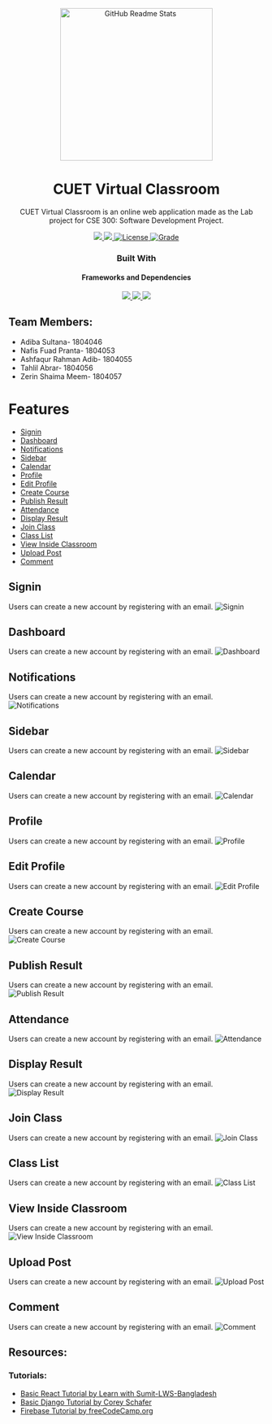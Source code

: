 <p align="center">
  <img width="300px" src="https://cdn.discordapp.com/attachments/1008571199065964634/1071896754427002930/Pranta_a_psychedelic_logo_for_a_book_from_where_a_little_ray_of_895e637a-0cbe-4b46-b4de-07d1db81001a.png" align="center" alt="GitHub Readme Stats" />

 <h1 align="center">CUET Virtual Classroom</h2>
 <p align="center">CUET Virtual Classroom is an online web application made as the Lab project for CSE 300: Software Development Project.</p>
</p>

  <p align="center">
    <a href="https://img.shields.io/badge/Status-Work%20In%20Progress-red">
      <img src="https://img.shields.io/badge/Status-Incomplete-red"/>
    </a>
    <a href="https://img.shields.io/badge/IDE-VIsual%20Studio%20Code-blueviolet">
      <img src="https://img.shields.io/badge/IDE-VIsual%20Studio%20Code-blueviolet"/>
    </a>
    <a href="https://img.shields.io/badge/License-MIT-orange">
      <img alt="License" src="https://img.shields.io/badge/License-MIT-orange" />
    </a>
    <a href="https://img.shields.io/badge/Grade-A%2B-yellowgreen">
      <img alt="Grade" src="https://img.shields.io/badge/Grade-A%2B-yellowgreen" />
    </a>
    <br />
  <h3 align="center">Built With</h3>
  <h4 align="center">Frameworks and Dependencies</h4>
  <p align="center">
  <a href="https://firebase.google.com/">
      <img src="https://img.shields.io/badge/-firebase-brown?style=for-the-badge&logo=firebase&logoColor=%2361DAFB"/>
    </a>
    <a href="https://reactjs.org/">
      <img src="https://img.shields.io/badge/-React-black?style=for-the-badge&logo=react&logoColor=%2361DAFB"/>
    </a>
    </a>
    <a href="https://www.djangoproject.com/">
      <img src="https://img.shields.io/badge/-Django-darkgreen?style=for-the-badge&logo=django&logoColor=%2361DAFB"/>
    </a>
    </p>

## Team Members:
* Adiba Sultana- 1804046
* Nafis Fuad Pranta- 1804053
* Ashfaqur Rahman Adib- 1804055
* Tahlil Abrar- 1804056
* Zerin Shaima Meem- 1804057

# Features
- [Signin](#signin)
- [Dashboard](#dashboard)
- [Notifications](#notifications)
- [Sidebar](#sidebar)
- [Calendar](#calendar)
- [Profile](#profile)
- [Edit Profile](#edit-profile)
- [Create Course](#create-course)
- [Publish Result](#publish-result)
- [Attendance](#attendance])
- [Display Result](#display-result)
- [Join Class](#join-class)
- [Class List](#class-list)
- [View Inside Classroom](#view-classroom)
- [Upload Post](#upload-post)
- [Comment](#comment)

## Signin
Users can create a new account by registering with an email.
![Signin](demoImages/signup2.PNG)

## Dashboard
Users can create a new account by registering with an email.
![Dashboard](demoImages/signup2.PNG)

## Notifications
Users can create a new account by registering with an email.
![Notifications](demoImages/signup2.PNG)

## Sidebar
Users can create a new account by registering with an email.
![Sidebar](demoImages/signup2.PNG)

## Calendar
Users can create a new account by registering with an email.
![Calendar](demoImages/signup2.PNG)

## Profile
Users can create a new account by registering with an email.
![Profile](demoImages/signup2.PNG)

## Edit Profile
Users can create a new account by registering with an email.
![Edit Profile](demoImages/signup2.PNG)

## Create Course
Users can create a new account by registering with an email.
![Create Course](demoImages/signup2.PNG)

## Publish Result
Users can create a new account by registering with an email.
![Publish Result](demoImages/signup2.PNG)

## Attendance
Users can create a new account by registering with an email.
![Attendance](demoImages/signup2.PNG)

## Display Result
Users can create a new account by registering with an email.
![Display Result](demoImages/signup2.PNG)

## Join Class
Users can create a new account by registering with an email.
![Join Class](demoImages/signup2.PNG)

## Class List
Users can create a new account by registering with an email.
![Class List](demoImages/signup2.PNG)

## View Inside Classroom
Users can create a new account by registering with an email.
![View Inside Classroom](demoImages/signup2.PNG)

## Upload Post
Users can create a new account by registering with an email.
![Upload Post](demoImages/signup2.PNG)

## Comment
Users can create a new account by registering with an email.
![Comment](demoImages/signup2.PNG)


## Resources:
### Tutorials:
* [Basic React Tutorial by Learn with Sumit-LWS-Bangladesh](https://www.youtube.com/watch?v=5Xy-t8k_M4A&list=PLHiZ4m8vCp9M6HVQv7a36cp8LKzyHIePr)
* [Basic Django Tutorial by Corey Schafer](https://www.youtube.com/playlist?list=PL-osiE80TeTtoQCKZ03TU5fNfx2UY6U4p)
* [Firebase Tutorial by freeCodeCamp.org](https://www.youtube.com/watch?v=fgdpvwEWJ9M)

